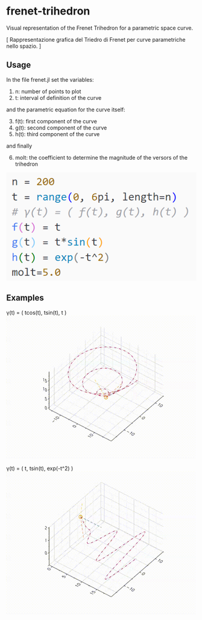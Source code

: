 # frenet-trihedron
Visual representation of the Frenet Trihedron for a parametric space curve.

[ Rappresentazione grafica del Triedro di Frenet per curve parametriche nello spazio. ]

## Usage
In the file frenet.jl set the variables:
1. n: number of points to plot
2. t: interval of definition of the curve

and the parametric equation for the curve itself:

3. f(t): first component of the curve
4. g(t): second component of the curve
5. h(t): third component of the curve

and finally

6. molt: the coefficient to determine the magnitude of the versors of the trihedron

![These ones](examples/instructions.png)

## Examples
γ(t) = ( tcos(t), tsin(t), t )
![Alt Text](examples/tcost_tsint_t.gif)

γ(t) = ( t, tsin(t), exp(-t^2) )
![Alt Text](examples/t_tsint_exp(-t^2).gif)
